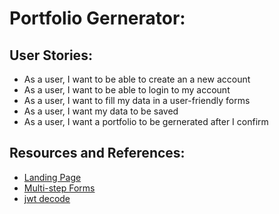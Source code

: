 # Portfolio Gernerator:

## User Stories:
* As a user, I want to be able to create an a new account
* As a user, I want to be able to login to my account
* As a user, I want to fill my data in a user-friendly forms
* As a user, I want my data to be saved
* As a user, I want a portfolio to be gernerated after I confirm


## Resources and References:
* [Landing Page](https://github.com/themesberg/tailwind-landing-page)
* [Multi-step Forms](https://github.com/QuickNuggets/multi-step-form)
* [jwt decode](https://www.npmjs.com/package/jwt-decode)
